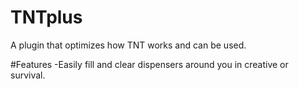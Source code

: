 # TNTplus
A plugin that optimizes how TNT works and can be used.

#Features
-Easily fill and clear dispensers around you in creative or survival. 
